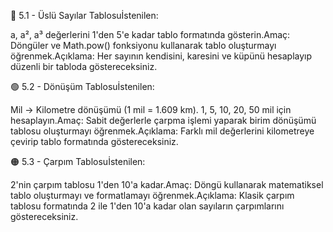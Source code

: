 🔵 5.1 - Üslü Sayılar Tablosuİstenilen:

a, a², a³ değerlerini 1'den 5'e kadar tablo formatında gösterin.Amaç:
Döngüler ve Math.pow() fonksiyonu kullanarak tablo oluşturmayı öğrenmek.Açıklama:
Her sayının kendisini, karesini ve küpünü hesaplayıp düzenli bir tabloda göstereceksiniz.

🟢 5.2 - Dönüşüm Tablosuİstenilen:

Mil → Kilometre dönüşümü (1 mil = 1.609 km). 1, 5, 10, 20, 50 mil için hesaplayın.Amaç:
Sabit değerlerle çarpma işlemi yaparak birim dönüşümü tablosu oluşturmayı öğrenmek.Açıklama:
Farklı mil değerlerini kilometreye çevirip tablo formatında göstereceksiniz.

🟠 5.3 - Çarpım Tablosuİstenilen:

2'nin çarpım tablosu 1'den 10'a kadar.Amaç:
Döngü kullanarak matematiksel tablo oluşturmayı ve formatlamayı öğrenmek.Açıklama:
Klasik çarpım tablosu formatında 2 ile 1'den 10'a kadar olan sayıların çarpımlarını göstereceksiniz.